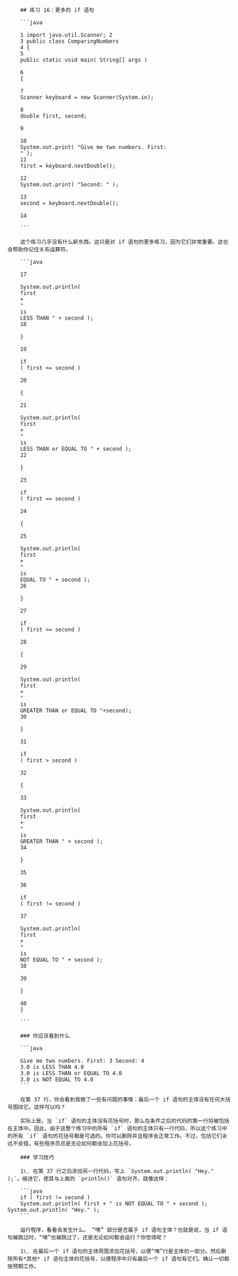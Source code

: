         ## 练习 16：更多的 if 语句

        ```java

        1 import java.util.Scanner; 2
        3 public class ComparingNumbers
        4 {
        5
        public static void main( String[] args )

        6
        {

        7
        Scanner keyboard = new Scanner(System.in);

        8
        double first, second;

        9

        10
        System.out.print( "Give me two numbers. First:
        " );
        11
        first = keyboard.nextDouble();

        12
        System.out.print( "Second: " );

        13
        second = keyboard.nextDouble();

        14

        ```

        这个练习几乎没有什么新东西。这只是对 if 语句的更多练习，因为它们非常重要。这也会帮助你记住关系运算符。

        ```java

        17

        System.out.println(
        first
        +
        "
        is
        LESS THAN " + second );
        18

        }

        19

        if
        ( first <= second )

        20

        {

        21

        System.out.println(
        first
        +
        "
        is
        LESS THAN or EQUAL TO " + second );
        22

        }

        23

        if
        ( first == second )

        24

        {

        25

        System.out.println(
        first
        +
        "
        is
        EQUAL TO " + second );
        26

        }

        27

        if
        ( first >= second )

        28

        {

        29

        System.out.println(
        first
        +
        "
        is
        GREATER THAN or EQUAL TO "+second);
        30

        }

        31

        if
        ( first > second )

        32

        {

        33

        System.out.println(
        first
        +
        "
        is
        GREATER THAN " + second );
        34

        }

        35

        36

        if
        ( first != second )

        37

        System.out.println(
        first
        +
        "
        is
        NOT EQUAL TO " + second );
        38

        39

        }

        40
        }

        ```

        ### 你应该看到什么

        ```java

        Give me two numbers. First: 3 Second: 4
        3.0 is LESS THAN 4.0
        3.0 is LESS THAN or EQUAL TO 4.0
        3.0 is NOT EQUAL TO 4.0
        ```

        在第 37 行，你会看到我做了一些有问题的事情：最后一个 if 语句的主体没有任何大括号围绕它。这样可以吗？

        实际上是。当 `if` 语句的主体没有花括号时，那么在条件之后的代码的第一行将被包括在主体中。因此，由于这整个练习中的所有 `if` 语句的主体只有一行代码，所以这个练习中的所有 `if` 语句的花括号都是可选的。你可以删除并且程序会正常工作。不过，包括它们永远不会错，有些程序员总是无论如何都会加上花括号。

        ### 学习技巧

        1\. 在第 37 行之后添加另一行代码，写上 `System.out.println( "Hey." );`。缩进它，使其与上面的 `println()` 语句对齐，就像这样：

        ```java
        if ( first != second )
        System.out.println( first + " is NOT EQUAL TO " + second ); System.out.println( "Hey." );
        ```

        运行程序，看看会发生什么。 “嘿” 部分是否属于 if 语句主体？也就是说，当 if 语句被跳过时，“嘿”也被跳过了，还是无论如何都会运行？你觉得呢？

        1\. 在最后一个 if 语句的主体周围添加花括号，以便“嘿”行是主体的一部分。然后删除所有*其他* if 语句主体的花括号，以便程序中只有最后一个 if 语句有它们。确认一切都按预期工作。

